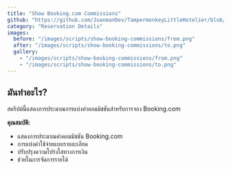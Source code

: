 ```yaml
---
title: "Show Booking.com Commissions"
github: "https://github.com/JuanmanDev/TampermonkeyLittleHotelier/blob/main/frontdesk/reservationDetails/showComissions.user.js"
category: "Reservation Details"
images:
  before: "/images/scripts/show-booking-commissions/from.png"
  after: "/images/scripts/show-booking-commissions/to.png"
  gallery:
    - "/images/scripts/show-booking-commissions/from.png"
    - "/images/scripts/show-booking-commissions/to.png"
---
```


## มันทำอะไร?

สคริปต์นี้แสดงการประมาณการแบ่งค่าคอมมิชชันสำหรับการจอง Booking.com

**คุณสมบัติ:**
- แสดงการประมาณค่าคอมมิชชัน Booking.com
- การแบ่งค่าใช้จ่ายแบบรายละเอียด
- ปรับปรุงความโปร่งใสทางการเงิน
- ช่วยในการจัดการรายได้
